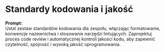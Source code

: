 # Standardy kodowania i jakość

**Prompt:**  
Ustal zestaw standardów kodowania dla zespołu, włączając formatowanie, konwencje nazewnictwa i stosowanie narzędzi lintujących. Zaprojektuj proces code review i automatycznej kontroli jakości kodu, aby zapewnić czytelność, spójność i wysoką jakość oprogramowania.
